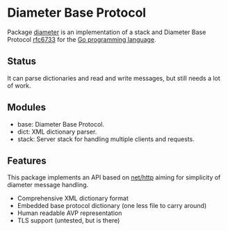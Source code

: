 # Diameter Base Protocol

Package [diameter](http://godoc.org/github.com/fiorix/go-diameter) is an
implementation of a stack and
Diameter Base Protocol [rfc6733](http://tools.ietf.org/html/rfc6733)
for the [Go programming language](http://golang.org).

## Status

It can parse dictionaries and read and write messages, but still needs a lot
of work.

## Modules

- base: Diameter Base Protocol.
- dict: XML dictionary parser.
- stack: Server stack for handling multiple clients and requests.

## Features

This package implements an API based on [net/http](http://golang.org/pkg/net/http/)
aiming for simplicity of diameter message handling.

- Comprehensive XML dictionary format
- Embedded base protocol dictionary (one less file to carry around)
- Human readable AVP representation
- TLS support (untested, but is there)
